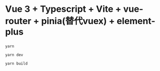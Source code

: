 # Vue 3 + Typescript + Vite + vue-router + pinia(替代vuex) + element-plus

### 
```
yarn 

yarn dev

yarn build
```

###



